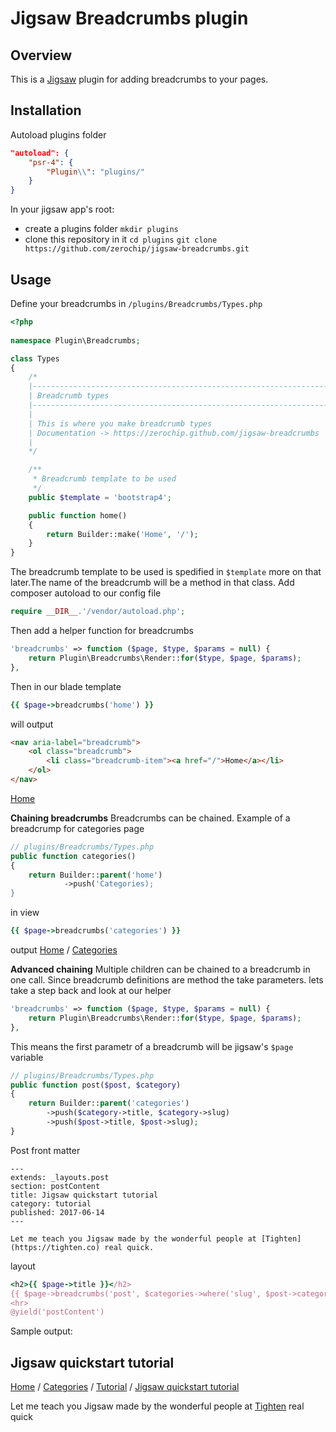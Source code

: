 
# Jigsaw Breadcrumbs plugin

## Overview
This is a [Jigsaw](https://github.com/tightenco/jigsaw)  plugin for adding breadcrumbs to your pages.

## Installation
Autoload plugins folder

```json
"autoload": {
    "psr-4": {
        "Plugin\\": "plugins/"
    }
} 
```

In your jigsaw app's root:
-  create a plugins folder
`mkdir plugins`
- clone this repository in it
`cd plugins`
`git clone https://github.com/zerochip/jigsaw-breadcrumbs.git`

## Usage
Define your breadcrumbs in `/plugins/Breadcrumbs/Types.php`
```php
<?php
	
namespace Plugin\Breadcrumbs;

class Types
{
    /*
    |--------------------------------------------------------------------------
    | Breadcrumb types
    |--------------------------------------------------------------------------
    |
    | This is where you make breadcrumb types
    | Documentation -> https://zerochip.github.com/jigsaw-breadcrumbs
    |
    */

    /**
     * Breadcrumb template to be used
     */
    public $template = 'bootstrap4';

    public function home()
    {
        return Builder::make('Home', '/');
    }
}

```
The breadcrumb template to be used is spedified in `$template` more on that later.The name of the breadcrumb will be a method in that class.
Add composer autoload to our config file
```php
require __DIR__.'/vendor/autoload.php';
```
Then add a helper function for breadcrumbs
```php
'breadcrumbs' => function ($page, $type, $params = null) {
    return Plugin\Breadcrumbs\Render::for($type, $page, $params);
},
```
Then in our blade template
```ruby
{{ $page->breadcrumbs('home') }}
```
will output
```html
<nav aria-label="breadcrumb">
    <ol class="breadcrumb">
        <li class="breadcrumb-item"><a href="/">Home</a></li>
    </ol>
</nav>
```
<a href="/">Home</a>

**Chaining breadcrumbs**
Breadcrumbs can be chained. Example of a breadcrump for categories page
```php
// plugins/Breadcrumbs/Types.php
public function categories()
{
    return Builder::parent('home')
            ->push('Categories);
}
```

in view
```ruby
{{ $page->breadcrumbs('categories') }}
```

output
<a href="/">Home</a> / <a href="/categories">Categories</a>

**Advanced chaining**
Multiple children can be chained to a breadcrumb in one call. Since breadcrumb definitions are method the take parameters.  lets take a step back and look at our helper
```php
'breadcrumbs' => function ($page, $type, $params = null) {
    return Plugin\Breadcrumbs\Render::for($type, $page, $params);
},
```
This means the first parametr of a breadcrumb will be jigsaw's `$page` variable
```php
// plugins/Breadcrumbs/Types.php
public function post($post, $category)
{
    return Builder::parent('categories')
        ->push($category->title, $category->slug)
        ->push($post->title, $post->slug);
}
```
Post front matter
```
---
extends: _layouts.post
section: postContent
title: Jigsaw quickstart tutorial
category: tutorial
published: 2017-06-14
---

Let me teach you Jigsaw made by the wonderful people at [Tighten](https://tighten.co) real quick.
```
layout
```ruby
<h2>{{ $page->title }}</h2>
{{ $page->breadcrumbs('post', $categories->where('slug', $post->category)->first() }}
<hr>
@yield('postContent')
```
Sample output:

<h2>Jigsaw quickstart tutorial</h2>
<a href="/">Home</a> / <a href="/categories">Categories</a> / <a href="/categories/tutorial">Tutorial</a> / <a href="/2018-06-19-jigsaw_quickstart_tutorial">Jigsaw quickstart tutorial</a>
<p>Let me teach you Jigsaw made by the wonderful people at <a href="https://tighten.co">Tighten</a> real quick<p>
